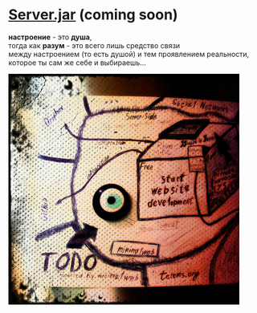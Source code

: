 # [Server.jar](https://vimeo.com/77703019) (coming soon)

**настроение** - это **душа**,  
тогда как **разум** - это всего лишь средство связи  
между настроением (то есть душой) и тем проявлением реальности,  
которое ты сам же себе и выбираешь...

[<img src="/terems-org.jpg" style="max-width:100%" title="go to WebZ.war download page">](/webz-war.md)

